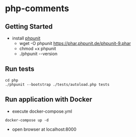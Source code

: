 # php-comments

## Getting Started

- install [phpunit](https://phpunit.de/getting-started/phpunit-9.html)
  - wget -O phpunit https://phar.phpunit.de/phpunit-9.phar
  - chmod +x phpunit 
  - ./phpunit --version

## Run tests
```
cd php
./phpunit --bootstrap ./tests/autoload.php tests
```
## Run application with Docker

- execute docker-compose.yml
```
docker-compose up -d
```

- open browser at localhost:8000
